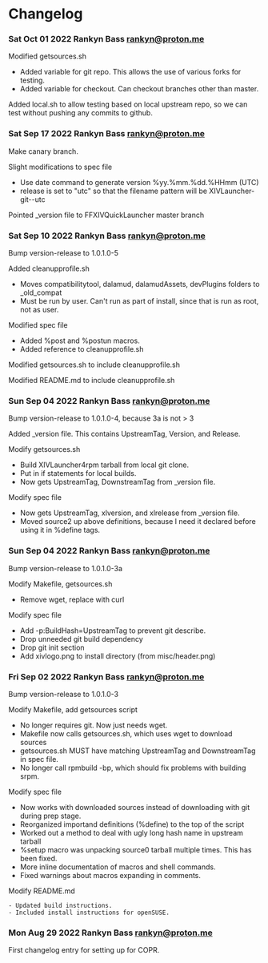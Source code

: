 # Changelog

### Sat Oct 01 2022 Rankyn Bass <rankyn@proton.me>
Modified getsources.sh

- Added variable for git repo. This allows the use of various forks for testing.
- Added variable for checkout. Can checkout branches other than master.

Added local.sh to allow testing based on local upstream repo, so we can test without pushing any commits to github.

### Sat Sep 17 2022 Rankyn Bass <rankyn@proton.me>
Make canary branch.

Slight modifications to spec file

- Use date command to generate version %yy.%mm.%dd.%HHmm (UTC)
- release is set to "utc" so that the filename pattern will be XIVLauncher-git-<datetime>-utc

Pointed _version file to FFXIVQuickLauncher master branch

### Sat Sep 10 2022 Rankyn Bass <rankyn@proton.me>
Bump version-release to 1.0.1.0-5

Added cleanupprofile.sh

- Moves compatibilitytool, dalamud, dalamudAssets, devPlugins folders to _old_compat
- Must be run by user. Can't run as part of install, since that is run as root, not as user.

Modified spec file

- Added %post and %postun macros.
- Added reference to cleanupprofile.sh

Modified getsources.sh to include cleanupprofile.sh

Modified README.md to include cleanupprofile.sh

### Sun Sep 04 2022 Rankyn Bass <rankyn@proton.me>
Bump version-release to 1.0.1.0-4, because 3a is not > 3

Added _version file. This contains UpstreamTag, Version, and Release.

Modify getsources.sh

- Build XIVLauncher4rpm tarball from local git clone.
- Put in if statements for local builds.
- Now gets UpstreamTag, DownstreamTag from _version file.

Modify spec file

- Now gets UpstreamTag, xlversion, and xlrelease from _version file.
- Moved source2 up above definitions, because I need it declared before using it in %define tags.

### Sun Sep 04 2022 Rankyn Bass <rankyn@proton.me>
Bump version-release to 1.0.1.0-3a

Modify Makefile, getsources.sh

- Remove wget, replace with curl

Modify spec file

- Add -p:BuildHash=UpstreamTag to prevent git describe.
- Drop unneeded git build dependency
- Drop git init section
- Add xivlogo.png to install directory (from misc/header.png)

### Fri Sep 02 2022 Rankyn Bass <rankyn@proton.me>
Bump version-release to 1.0.1.0-3

Modify Makefile, add getsources script

- No longer requires git. Now just needs wget.
- Makefile now calls getsources.sh, which uses wget to download sources
- getsources.sh MUST have matching UpstreamTag and DownstreamTag in spec file.
- No longer call rpmbuild -bp, which should fix problems with building srpm.

Modify spec file

- Now works with downloaded sources instead of downloading with git during prep stage.
- Reorganized importand definitions (%define) to the top of the script
- Worked out a method to deal with ugly long hash name in upstream tarball
- %setup macro was unpacking source0 tarball multiple times. This has been fixed.
- More inline documentation of macros and shell commands.
- Fixed warnings about macros expanding in comments.

Modify README.md

    - Updated build instructions.
    - Included install instructions for openSUSE.

### Mon Aug 29 2022 Rankyn Bass <rankyn@proton.me>
First changelog entry for setting up for COPR.